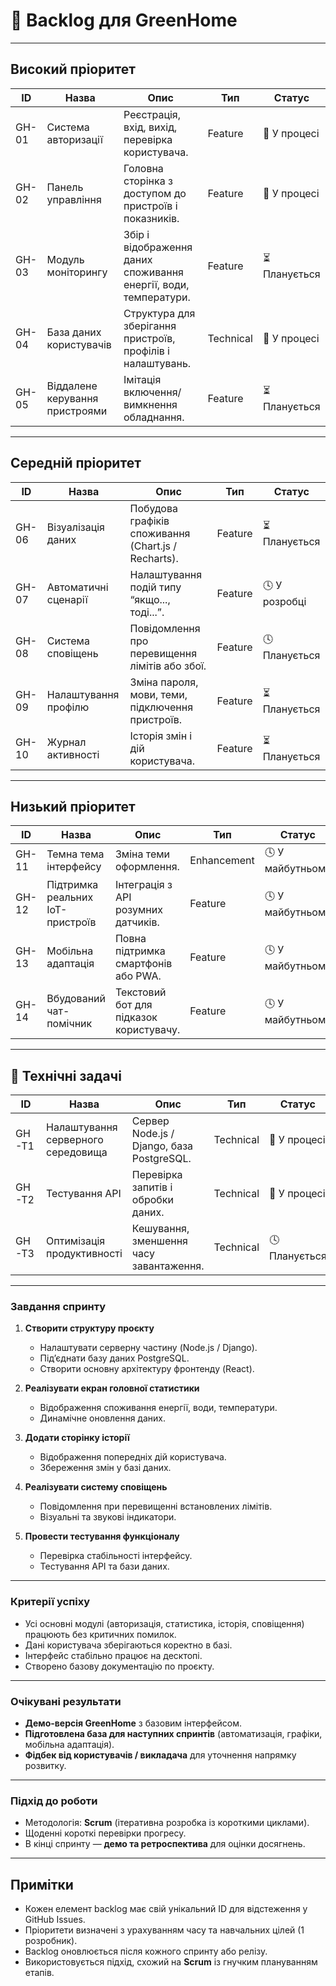 # 📘 Backlog для GreenHome

---

##  Високий пріоритет
|  ID  | Назва | Опис | Тип | Статус |
|-----|--------|-------|------|---------|
|  GH-01  | Система авторизації | Реєстрація, вхід, вихід, перевірка користувача. | Feature | 🔄 У процесі |
|  GH-02  | Панель управління | Головна сторінка з доступом до пристроїв і показників. | Feature | 🔄 У процесі |
|  GH-03  | Модуль моніторингу | Збір і відображення даних споживання енергії, води, температури. | Feature | ⏳ Планується |
|  GH-04  | База даних користувачів | Структура для зберігання пристроїв, профілів і налаштувань. | Technical | 🔄 У процесі |
|  GH-05  | Віддалене керування пристроями | Імітація включення/вимкнення обладнання. | Feature | ⏳ Планується |

---

##  Середній пріоритет
| ID | Назва | Опис | Тип | Статус |
|----|--------|-------|------|---------|
| GH-06 | Візуалізація даних | Побудова графіків споживання (Chart.js / Recharts). | Feature | ⏳ Планується |
| GH-07 | Автоматичні сценарії | Налаштування подій типу “якщо..., тоді...”. | Feature | 🕓 У розробці |
| GH-08 | Система сповіщень | Повідомлення про перевищення лімітів або збої. | Feature | 🕓 Планується |
| GH-09 | Налаштування профілю | Зміна пароля, мови, теми, підключення пристроїв. | Feature | ⏳ Планується |
| GH-10 | Журнал активності | Історія змін і дій користувача. | Feature | ⏳ Планується |

---

##  Низький пріоритет
| ID | Назва | Опис | Тип | Статус |
|----|--------|-------|------|---------|
| GH-11 | Темна тема інтерфейсу | Зміна теми оформлення. | Enhancement | 🕓 У майбутньому |
| GH-12 | Підтримка реальних IoT-пристроїв | Інтеграція з API розумних датчиків. | Feature | 🕓 У майбутньому |
| GH-13 | Мобільна адаптація | Повна підтримка смартфонів або PWA. | Feature | 🕓 У майбутньому |
| GH-14 | Вбудований чат-помічник | Текстовий бот для підказок користувачу. | Feature | 🕓 У майбутньому |

---

## 🔧 Технічні задачі
| ID | Назва | Опис | Тип | Статус |
|----|--------|-------|------|---------|
| GH-T1 | Налаштування серверного середовища | Сервер Node.js / Django, база PostgreSQL. | Technical | 🔄 У процесі |
| GH-T2 | Тестування API | Перевірка запитів і обробки даних. | Technical | 🔄 У процесі |
| GH-T3 | Оптимізація продуктивності | Кешування, зменшення часу завантаження. | Technical | 🕓 Планується |

---

### **Завдання спринту**
1. **Створити структуру проєкту**  
   - Налаштувати серверну частину (Node.js / Django).  
   - Під’єднати базу даних PostgreSQL.  
   - Створити основну архітектуру фронтенду (React).  

2. **Реалізувати екран головної статистики**  
   - Відображення споживання енергії, води, температури.  
   - Динамічне оновлення даних.  

3. **Додати сторінку історії**  
   - Відображення попередніх дій користувача.  
   - Збереження змін у базі даних.  

4. **Реалізувати систему сповіщень**  
   - Повідомлення при перевищенні встановлених лімітів.  
   - Візуальні та звукові індикатори.  

5. **Провести тестування функціоналу**  
   - Перевірка стабільності інтерфейсу.  
   - Тестування API та бази даних.  

---

### **Критерії успіху**
- Усі основні модулі (авторизація, статистика, історія, сповіщення) працюють без критичних помилок.  
- Дані користувача зберігаються коректно в базі.  
- Інтерфейс стабільно працює на десктопі.  
- Створено базову документацію по проєкту.  

---

### **Очікувані результати**
- **Демо-версія GreenHome** з базовим інтерфейсом.  
- **Підготовлена база для наступних спринтів** (автоматизація, графіки, мобільна адаптація).  
- **Фідбек від користувачів / викладача** для уточнення напрямку розвитку.  

---

### **Підхід до роботи**
- Методологія: **Scrum** (ітеративна розробка із короткими циклами).  
- Щоденні короткі перевірки прогресу.  
- В кінці спринту — **демо та ретроспектива** для оцінки досягнень.  


---

## Примітки
- Кожен елемент backlog має свій унікальний ID для відстеження у GitHub Issues.  
- Пріоритети визначені з урахуванням часу та навчальних цілей (1 розробник).  
- Backlog оновлюється після кожного спринту або релізу.  
- Використовується підхід, схожий на **Scrum** із гнучким плануванням етапів.  


